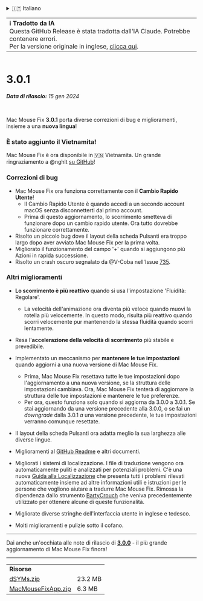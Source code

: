 <details>
<summary>🇮🇹 Italiano</summary>

[🇬🇧 English (GitHub Release)](https://github.com/noah-nuebling/mac-mouse-fix/releases/tag/3.0.1)\
[🇦🇩 Català](https://redirect.macmousefix.com/?target=mmf-release&tag=3.0.1&locale=ca)\
[🇩🇪 Deutsch](https://redirect.macmousefix.com/?target=mmf-release&tag=3.0.1&locale=de)\
[🇪🇸 Español](https://redirect.macmousefix.com/?target=mmf-release&tag=3.0.1&locale=es)\
[🇫🇷 Français](https://redirect.macmousefix.com/?target=mmf-release&tag=3.0.1&locale=fr)\
[🇮🇩 Indonesia](https://redirect.macmousefix.com/?target=mmf-release&tag=3.0.1&locale=id)\
**🇮🇹 Italiano**\
[🇭🇺 Magyar](https://redirect.macmousefix.com/?target=mmf-release&tag=3.0.1&locale=hu)\
[🇳🇱 Nederlands](https://redirect.macmousefix.com/?target=mmf-release&tag=3.0.1&locale=nl)\
[🇵🇱 Polski](https://redirect.macmousefix.com/?target=mmf-release&tag=3.0.1&locale=pl)\
[🇧🇷 Português (Brasil)](https://redirect.macmousefix.com/?target=mmf-release&tag=3.0.1&locale=pt-BR)\
[🇵🇹 Português (Portugal)](https://redirect.macmousefix.com/?target=mmf-release&tag=3.0.1&locale=pt-PT)\
[🇷🇴 Română](https://redirect.macmousefix.com/?target=mmf-release&tag=3.0.1&locale=ro)\
[🇸🇪 Svenska](https://redirect.macmousefix.com/?target=mmf-release&tag=3.0.1&locale=sv)\
[🇻🇳 Tiếng Việt](https://redirect.macmousefix.com/?target=mmf-release&tag=3.0.1&locale=vi)\
[🇹🇷 Türkçe](https://redirect.macmousefix.com/?target=mmf-release&tag=3.0.1&locale=tr)\
[🇨🇿 Čeština](https://redirect.macmousefix.com/?target=mmf-release&tag=3.0.1&locale=cs)\
[🇬🇷 Ελληνικά](https://redirect.macmousefix.com/?target=mmf-release&tag=3.0.1&locale=el)\
[🇷🇺 Русский](https://redirect.macmousefix.com/?target=mmf-release&tag=3.0.1&locale=ru)\
[🇺🇦 Українська](https://redirect.macmousefix.com/?target=mmf-release&tag=3.0.1&locale=uk)\
[🇮🇱 עברית](https://redirect.macmousefix.com/?target=mmf-release&tag=3.0.1&locale=he)\
[🇸🇦 العربية](https://redirect.macmousefix.com/?target=mmf-release&tag=3.0.1&locale=ar)\
[🇮🇳 हिन्दी](https://redirect.macmousefix.com/?target=mmf-release&tag=3.0.1&locale=hi)\
[🇹🇭 ไทย](https://redirect.macmousefix.com/?target=mmf-release&tag=3.0.1&locale=th)\
[🇨🇳 中文 (简体)](https://redirect.macmousefix.com/?target=mmf-release&tag=3.0.1&locale=zh-Hans)\
[🇨🇳 中文 (繁體)](https://redirect.macmousefix.com/?target=mmf-release&tag=3.0.1&locale=zh-Hant)\
[🇭🇰 中文（香港)](https://redirect.macmousefix.com/?target=mmf-release&tag=3.0.1&locale=zh-HK)\
[🇯🇵 日本語](https://redirect.macmousefix.com/?target=mmf-release&tag=3.0.1&locale=ja)\
[🇰🇷 한국어](https://redirect.macmousefix.com/?target=mmf-release&tag=3.0.1&locale=ko)\
[Help translate Mac Mouse Fix to different languages!](https://github.com/noah-nuebling/mac-mouse-fix/discussions/731)
</details>
<table align=><td>
<b>ℹ️ Tradotto da IA</b><br>
Questa GitHub Release è stata tradotta dall'IA Claude. Potrebbe contenere errori.<br>
Per la versione originale in inglese, <a href="https://github.com/noah-nuebling/mac-mouse-fix/releases/tag/3.0.1">clicca qui</a>.
</td></table>

<table></table>

# 3.0.1
***Data di rilascio:** 15 gen 2024*

<br>

Mac Mouse Fix **3.0.1** porta diverse correzioni di bug e miglioramenti, insieme a una **nuova lingua**!

### È stato aggiunto il Vietnamita!

Mac Mouse Fix è ora disponibile in 🇻🇳 Vietnamita. Un grande ringraziamento a @nghlt [su GitHub](https://GitHub.com/nghlt)!

### Correzioni di bug

- Mac Mouse Fix ora funziona correttamente con il **Cambio Rapido Utente**!
  - Il Cambio Rapido Utente è quando accedi a un secondo account macOS senza disconnetterti dal primo account.
  - Prima di questo aggiornamento, lo scorrimento smetteva di funzionare dopo un cambio rapido utente. Ora tutto dovrebbe funzionare correttamente.
- Risolto un piccolo bug dove il layout della scheda Pulsanti era troppo largo dopo aver avviato Mac Mouse Fix per la prima volta.
- Migliorato il funzionamento del campo '+' quando si aggiungono più Azioni in rapida successione.
- Risolto un crash oscuro segnalato da @V-Coba nell'Issue [735](https://github.com/noah-nuebling/mac-mouse-fix/issues/735).

### Altri miglioramenti

- **Lo scorrimento è più reattivo** quando si usa l'impostazione 'Fluidità: Regolare'.
  - La velocità dell'animazione ora diventa più veloce quando muovi la rotella più velocemente. In questo modo, risulta più reattivo quando scorri velocemente pur mantenendo la stessa fluidità quando scorri lentamente.

- Resa l'**accelerazione della velocità di scorrimento** più stabile e prevedibile.
- Implementato un meccanismo per **mantenere le tue impostazioni** quando aggiorni a una nuova versione di Mac Mouse Fix.
  - Prima, Mac Mouse Fix resettava tutte le tue impostazioni dopo l'aggiornamento a una nuova versione, se la struttura delle impostazioni cambiava. Ora, Mac Mouse Fix tenterà di aggiornare la struttura delle tue impostazioni e mantenere le tue preferenze.
  - Per ora, questo funziona solo quando si aggiorna da 3.0.0 a 3.0.1. Se stai aggiornando da una versione precedente alla 3.0.0, o se fai un _downgrade_ dalla 3.0.1 _a_ una versione precedente, le tue impostazioni verranno comunque resettate.
- Il layout della scheda Pulsanti ora adatta meglio la sua larghezza alle diverse lingue.
- Miglioramenti al [GitHub Readme](https://github.com/noah-nuebling/mac-mouse-fix#background) e altri documenti.
- Migliorati i sistemi di localizzazione. I file di traduzione vengono ora automaticamente puliti e analizzati per potenziali problemi. C'è una nuova [Guida alla Localizzazione](https://github.com/noah-nuebling/mac-mouse-fix/discussions/731) che presenta tutti i problemi rilevati automaticamente insieme ad altre informazioni utili e istruzioni per le persone che vogliono aiutare a tradurre Mac Mouse Fix. Rimossa la dipendenza dallo strumento [BartyCrouch](https://github.com/FlineDev/BartyCrouch) che veniva precedentemente utilizzato per ottenere alcune di queste funzionalità.
- Migliorate diverse stringhe dell'interfaccia utente in inglese e tedesco.
- Molti miglioramenti e pulizie sotto il cofano.

---

Dai anche un'occhiata alle note di rilascio di [**3.0.0**](https://redirect.macmousefix.com/?target=mmf-release&tag=3.0.0&locale=it) - il più grande aggiornamento di Mac Mouse Fix finora!

---

<table align="start">
<tr>
    <td colspan=2>
        <b>Risorse</b>
    </td>
</tr>
<tr>
    <td><a href="https://github.com/noah-nuebling/mac-mouse-fix/releases/download/3.0.1/dSYMs.zip">dSYMs.zip</a></td>
    <td>23.2 MB</td>
</tr>
<tr>
    <td><a href="https://github.com/noah-nuebling/mac-mouse-fix/releases/download/3.0.1/MacMouseFixApp.zip">MacMouseFixApp.zip</a></td>
    <td>6.3 MB</td>
</tr>
</table>